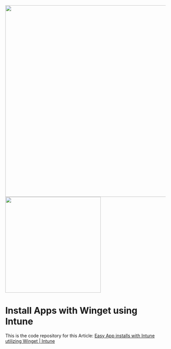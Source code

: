 <img src="https://learn.microsoft.com/de-de/windows/package-manager/winget/images/install.png" width="600"/>
<img src="https://upload.wikimedia.org/wikipedia/commons/7/71/Microsoft_Intune_Logo.png" width="300"/>

# Install Apps with Winget using Intune

This is the code repository for this Article: [Easy App installs with Intune utilizing Winget | Intune](https://michaelsendpoint.com/intune/install_apps_winget.html)
